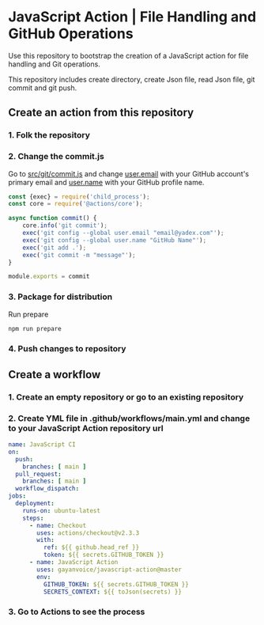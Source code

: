 # JavaScript Action | File Handling and GitHub Operations

Use this repository to bootstrap the creation of a JavaScript action for file handling and Git operations.

This repository includes create directory, create Json file, read Json file, git commit and git push.

## Create an action from this repository

### 1. Folk the repository

### 2. Change the commit.js

Go to <a href="https://github.com/gayanvoice/javascript-action/blob/master/src/git/commit.js">src/git/commit.js</a> and
change <a href="https://github.com/gayanvoice/javascript-action/blob/master/src/git/commit.js#L6">
user.email</a> with your GitHub account's primary email
and <a href="https://github.com/gayanvoice/javascript-action/blob/master/src/git/commit.js#L7">
user.name</a> with your GitHub profile name.

```javascript
const {exec} = require('child_process');
const core = require('@actions/core');

async function commit() {
    core.info('git commit');
    exec('git config --global user.email "email@yadex.com"');
    exec('git config --global user.name "GitHub Name"');
    exec('git add .');
    exec('git commit -m "message"');
}

module.exports = commit
```

### 3. Package for distribution

Run prepare

```bash
npm run prepare
```

### 4. Push changes to repository

## Create a workflow

### 1. Create an empty repository or go to an existing repository

### 2. Create YML file in .github/workflows/main.yml and change to your JavaScript Action repository url

```yml
name: JavaScript CI
on:
  push:
    branches: [ main ]
  pull_request:
    branches: [ main ]
  workflow_dispatch:
jobs:
  deployment:
    runs-on: ubuntu-latest
    steps:
      - name: Checkout
        uses: actions/checkout@v2.3.3
        with:
          ref: ${{ github.head_ref }}
          token: ${{ secrets.GITHUB_TOKEN }}
      - name: JavaScript Action
        uses: gayanvoice/javascript-action@master
        env:
          GITHUB_TOKEN: ${{ secrets.GITHUB_TOKEN }}
          SECRETS_CONTEXT: ${{ toJson(secrets) }}
```
### 3. Go to Actions to see the process